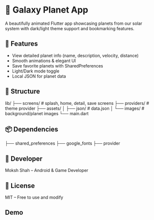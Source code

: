 # 🌌 Galaxy Planet App

A beautifully animated Flutter app showcasing planets from our solar system with dark/light theme support and bookmarking features.

## 🚀 Features
- View detailed planet info (name, description, velocity, distance)
- Smooth animations & elegant UI
- Save favorite planets with SharedPreferences
- Light/Dark mode toggle
- Local JSON for planet data

## 📁 Structure
lib/
├── screens/ # splash, home, detail, save screens
├── providers/ # theme provider
├── assets/
│ ├── json/ # data.json
│ └── images/ # background/planet images
└── main.dart

## 📦 Dependencies
├── shared_preferences
├── google_fonts
├── provider

## 👤 Developer
Moksh Shah – Android & Game Developer

## 📄 License
MIT – Free to use and modify

## Demo
